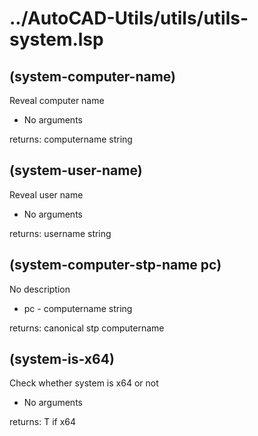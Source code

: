 # ../AutoCAD-Utils/utils/utils-system.lsp
## (system-computer-name)
Reveal computer name
* No arguments
returns: computername string
## (system-user-name)
Reveal user name
* No arguments
returns: username string
## (system-computer-stp-name pc)
No description

* pc - computername string
returns: canonical stp computername
## (system-is-x64)
Check whether system is x64 or not
* No arguments
returns: T if x64
